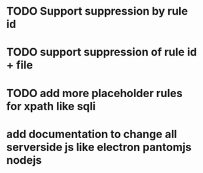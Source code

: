 # TODO Support suppression by rule id
# TODO support suppression of rule id + file
# TODO add more placeholder rules for xpath like sqli
# add documentation to change all serverside js like electron pantomjs nodejs